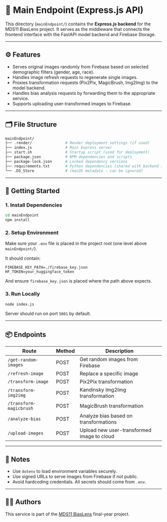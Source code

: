 # 📡 Main Endpoint (Express.js API)

This directory (`mainEndpoint/`) contains the **Express.js backend** for the MDS11 BiasLens project. It serves as the middleware that connects the frontend interface with the FastAPI model backend and Firebase Storage.

---

## ⚙️ Features

- Serves original images randomly from Firebase based on selected demographic filters (gender, age, race).
- Handles image refresh requests to regenerate single images.
- Proxies transformation requests (Pix2Pix, MagicBrush, Img2Img) to the model backend.
- Handles bias analysis requests by forwarding them to the appropriate service.
- Supports uploading user-transformed images to Firebase.

---

## 🗂️ File Structure

```bash
mainEndpoint/
├── .render/               # Render deployment settings (if used)
├── index.js               # Main Express server
├── start.sh               # Startup script (used for deployment)
├── package.json           # NPM dependencies and scripts
├── package-lock.json      # Locked dependency versions
├── requirements.txt       # Python dependencies (shared with backend if needed)
└── .DS_Store              # (macOS metadata - can be ignored)
```

---

## 🚀 Getting Started

### 1. Install Dependencies

```bash
cd mainEndpoint
npm install
```

### 2. Setup Environment

Make sure your `.env` file is placed in the project root (one level above `mainEndpoint/`).

It should contain:

```
FIREBASE_KEY_PATH=./firebase_key.json
HF_TOKEN=your_huggingface_token
```

And ensure `firebase_key.json` is placed where the path above expects.

### 3. Run Locally

```bash
node index.js
```

Server should run on port `5001` by default.

---

## 📦 Endpoints

| Route                   | Method | Description                                 |
|------------------------|--------|---------------------------------------------|
| `/get-random-images`   | POST   | Get random images from Firebase             |
| `/refresh-image`       | POST   | Replace a specific image                    |
| `/transform-image`     | POST   | Pix2Pix transformation                      |
| `/transform-img2img`   | POST   | Kandinsky Img2Img transformation            |
| `/transform-magicbrush`| POST   | MagicBrush transformation                   |
| `/analyze-bias`        | POST   | Analyze bias based on transformations       |
| `/upload-images`       | POST   | Upload new user-transformed image to cloud  |

---

## 🧠 Notes

- Use `dotenv` to load environment variables securely.
- Use signed URLs to serve images from Firebase if not public.
- Avoid hardcoding credentials. All secrets should come from `.env`.

---

## 🧑‍💻 Authors

This service is part of the [MDS11 BiasLens](https://github.com/ongzn/MDS11_BiasLens) final-year project.
